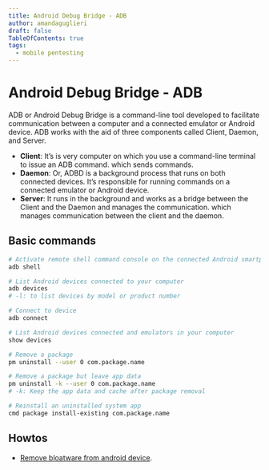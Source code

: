 ```yaml
---
title: Android Debug Bridge - ADB 
author: amandaguglieri
draft: false
TableOfContents: true
tags:
  - mobile pentesting 
---
```


# Android Debug Bridge - ADB

ADB or Android Debug Bridge is a command-line tool developed to facilitate communication between a computer and a connected emulator or Android device. ADB works with the aid of three components called Client, Daemon, and Server.

- **Client**: It’s is very computer on which you use a command-line terminal to issue an ADB command. which sends commands.
- **Daemon**: Or, ADBD is a background process that runs on both connected devices. It’s responsible for running commands on a connected emulator or Android device.
- **Server**: It runs in the background and works as a bridge between the Client and the Daemon and manages the communication. which manages communication between the client and the daemon.


## Basic commands


```bash
# Activate remote shell command console on the connected Android smartphone or tablet.
adb shell

# List Android devices connected to your computer
adb devices
# -l: to list devices by model or product number

# Connect to device
adb connect

# List Android devices connected and emulators in your computer
show devices

# Remove a package
pm uninstall --user 0 com.package.name

# Remove a package but leave app data 
pm uninstall -k --user 0 com.package.name
# -k: Keep the app data and cache after package removal

# Reinstall an uninstalled system app
cmd package install-existing com.package.name
```

## Howtos

- [Remove bloatware from android device](remove-bloatware.md).
